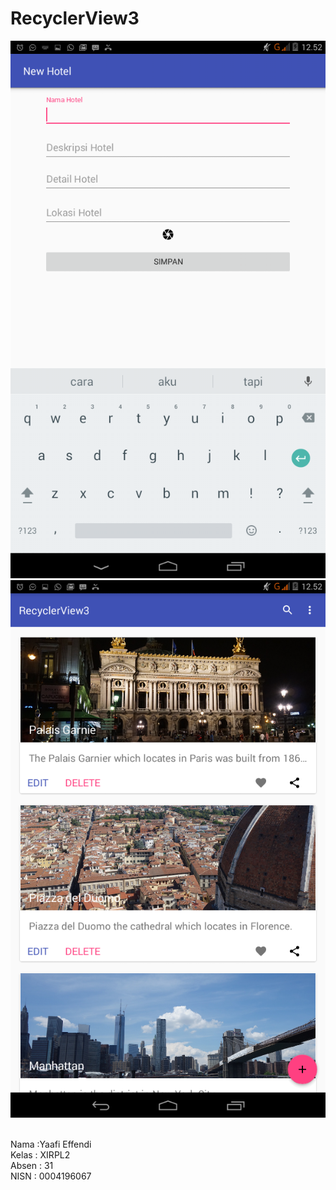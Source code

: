 # RecyclerView3
![Screenshot](https://github.com/YaafiEffendi/RecyclerView3/blob/master/Screenshot_2017-01-18-12-52-11.png)
![Screenshot](https://github.com/YaafiEffendi/RecyclerView3/blob/master/Screenshot_2017-01-18-12-52-26.png)

<br>
Nama :Yaafi Effendi<br> 
Kelas : XIRPL2 <br>
Absen : 31 <br>
NISN : 0004196067 
